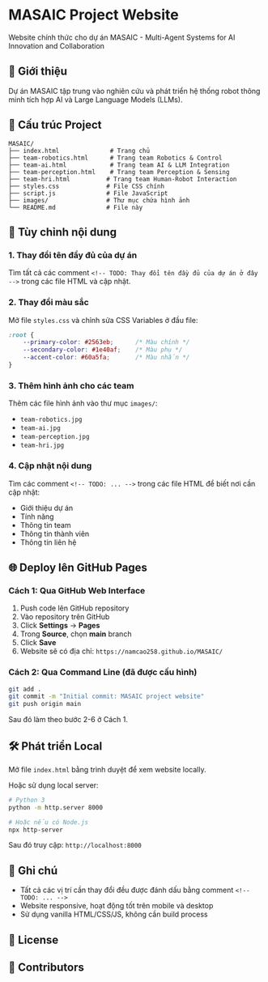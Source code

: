 # MASAIC Project Website

<!-- TODO: Thay đổi mô tả dự án ở đây -->
Website chính thức cho dự án MASAIC - Multi-Agent Systems for AI Innovation and Collaboration

## 🚀 Giới thiệu

Dự án MASAIC tập trung vào nghiên cứu và phát triển hệ thống robot thông minh tích hợp AI và Large Language Models (LLMs).

## 📁 Cấu trúc Project

```
MASAIC/
├── index.html              # Trang chủ
├── team-robotics.html      # Trang team Robotics & Control
├── team-ai.html            # Trang team AI & LLM Integration
├── team-perception.html    # Trang team Perception & Sensing
├── team-hri.html          # Trang team Human-Robot Interaction
├── styles.css             # File CSS chính
├── script.js              # File JavaScript
├── images/                # Thư mục chứa hình ảnh
└── README.md              # File này
```

## 🎨 Tùy chỉnh nội dung

### 1. Thay đổi tên đầy đủ của dự án

Tìm tất cả các comment `<!-- TODO: Thay đổi tên đầy đủ của dự án ở đây -->` trong các file HTML và cập nhật.

### 2. Thay đổi màu sắc

Mở file `styles.css` và chỉnh sửa CSS Variables ở đầu file:

```css
:root {
    --primary-color: #2563eb;      /* Màu chính */
    --secondary-color: #1e40af;    /* Màu phụ */
    --accent-color: #60a5fa;       /* Màu nhấn */
}
```

### 3. Thêm hình ảnh cho các team

Thêm các file hình ảnh vào thư mục `images/`:
- `team-robotics.jpg`
- `team-ai.jpg`
- `team-perception.jpg`
- `team-hri.jpg`

### 4. Cập nhật nội dung

Tìm các comment `<!-- TODO: ... -->` trong các file HTML để biết nơi cần cập nhật:
- Giới thiệu dự án
- Tính năng
- Thông tin team
- Thông tin thành viên
- Thông tin liên hệ

## 🌐 Deploy lên GitHub Pages

### Cách 1: Qua GitHub Web Interface

1. Push code lên GitHub repository
2. Vào repository trên GitHub
3. Click **Settings** → **Pages**
4. Trong **Source**, chọn **main** branch
5. Click **Save**
6. Website sẽ có địa chỉ: `https://namcao258.github.io/MASAIC/`

### Cách 2: Qua Command Line (đã được cấu hình)

```bash
git add .
git commit -m "Initial commit: MASAIC project website"
git push origin main
```

Sau đó làm theo bước 2-6 ở Cách 1.

## 🛠️ Phát triển Local

Mở file `index.html` bằng trình duyệt để xem website locally.

Hoặc sử dụng local server:

```bash
# Python 3
python -m http.server 8000

# Hoặc nếu có Node.js
npx http-server
```

Sau đó truy cập: `http://localhost:8000`

## 📝 Ghi chú

- Tất cả các vị trí cần thay đổi đều được đánh dấu bằng comment `<!-- TODO: ... -->`
- Website responsive, hoạt động tốt trên mobile và desktop
- Sử dụng vanilla HTML/CSS/JS, không cần build process

## 📄 License

<!-- TODO: Thêm license cho dự án -->

## 👥 Contributors

<!-- TODO: Thêm danh sách contributors -->
